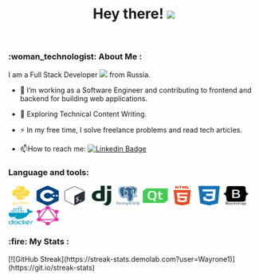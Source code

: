 <div align="center">
  <h1>
  Hey there! 
  <img src="https://media.giphy.com/media/hvRJCLFzcasrR4ia7z/giphy.gif" width="30px"/>
</h1>
<img src='[[https://www.google.com/url?sa=i&url=https%3A%2F%2Fgiphy.com%2Fexplore%2Fprogrammer&psig=AOvVaw266SsdwxiDxptWt7PAPTBC&ust=1682172012528000&source=images&cd=vfe&ved=0CBEQjRxqFwoTCNiV9ZuRu_4CFQAAAAAdAAAAABAJ](https://www.google.com/url?sa=i&url=https%3A%2F%2Fgithub.com%2Frudrabarad%2FGifs&psig=AOvVaw10CULjIbkqB60qQAbpMVdp&ust=1682172178028000&source=images&cd=vfe&ved=0CBEQjRxqFwoTCODU-uqRu_4CFQAAAAAdAAAAABAE)](https://camo.githubusercontent.com/cae12fddd9d6982901d82580bdf321d81fb299141098ca1c2d4891870827bf17/68747470733a2f2f6d69726f2e6d656469756d2e636f6d2f6d61782f313336302f302a37513379765349765f7430696f4a2d5a2e676966)' alt=""/>
</div>
<h3>:woman_technologist: About Me :</h3>
<p>I am a Full Stack Developer <img src="https://media.giphy.com/media/WUlplcMpOCEmTGBtBW/giphy.gif" width="30"> from Russia.</p>

- :telescope: I’m working as a Software Engineer and contributing to frontend and backend for building web applications.

- :seedling: Exploring Technical Content Writing.

- :zap: In my free time, I solve freelance problems and read tech articles.

- :mailbox:How to reach me: [![Linkedin Badge](https://img.shields.io/badge/-Max-blue?style=flat&logo=Linkedin&logoColor=white)](https://www.linkedin.com/in/max-bezborodov-501470267/)
<h3 align="left">Language and tools:</h3>
<p align="left">
<a href="https://www.python.org/"><img align="center" src="https://github.com/devicons/devicon/blob/master/icons/python/python-plain-wordmark.svg" alt="" height="40" width="50" /></a>
<a href="https://learn.microsoft.com/en-us/cpp/?view=msvc-170"><img align="center" src="https://github.com/devicons/devicon/blob/master/icons/cplusplus/cplusplus-plain.svg" alt="" height="40" width="50" /></a>
<a href="https://opensource.com/article/19/10/programming-bash-syntax-tools"><img align="center" src="https://github.com/devicons/devicon/blob/master/icons/bash/bash-plain.svg" alt="" height="40" width="50" /></a>
<a href="https://www.djangoproject.com/"><img align="center" src="https://github.com/devicons/devicon/blob/master/icons/django/django-plain.svg" alt="" height="40" width="50" /></a>
<a href="https://www.postgresql.org/"><img align="center" src="https://github.com/devicons/devicon/blob/master/icons/postgresql/postgresql-plain-wordmark.svg" alt="" height="40" width="50" /></a>
<a href="https://www.qt.io/"><img align="center" src="https://github.com/devicons/devicon/blob/master/icons/qt/qt-original.svg" alt="" height="40" width="50" /></a>
<a href="https://html5.org/"><img align="center" src="https://github.com/devicons/devicon/blob/master/icons/html5/html5-plain-wordmark.svg" alt="" height="40" width="50" /></a>
<a href="https://www.css3.com/"><img align="center" src="https://github.com/devicons/devicon/blob/master/icons/css3/css3-plain.svg" alt="" height="40" width="50" /></a>
<a href="https://boostrap.com/"><img align="center" src="https://github.com/devicons/devicon/blob/master/icons/bootstrap/bootstrap-plain-wordmark.svg" alt="" height="40" width="50" /></a>
<a href="https://www.docker.com/"><img align="center" src="https://github.com/devicons/devicon/blob/master/icons/docker/docker-plain-wordmark.svg" alt="" height="40" width="50" /></a>
<a href="https://graphql.org/"><img align="center" src="https://github.com/devicons/devicon/blob/master/icons/graphql/graphql-plain.svg" alt="" height="40" width="50" /></a>

  
</p>
<h3>:fire: My Stats :</h3>
[![GitHub Streak](https://streak-stats.demolab.com?user=Wayrone1)](https://git.io/streak-stats)
